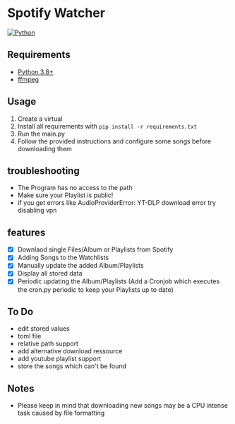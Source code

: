 # Spotify Watcher

[![Python][Python]][Python-url]

## Requirements

- [Python 3.8+](https://www.python.org/downloads/)
- [ffmpeg](https://ffmpeg.org/download.html)

## Usage

1. Create a virtual
2. Install all requirements with
`pip install -r requirements.txt`
3. Run the main.py
4. Follow the provided instructions and configure some songs before downloading them

## troubleshooting

- The Program has no access to the path
- Make sure your Playlist is public!
- if you get errors like AudioProviderError: YT-DLP download error try disabling vpn

## features

- [x] Downlaod single Files/Album or Playlists from Spotify
- [x] Adding Songs to the Watchlists
- [x] Manually update the added Album/Playlists
- [x] Display all stored data
- [x] Periodic updating the Album/Playlists (Add a Cronjob which executes the cron.py periodic to keep your Playlists up to date)

## To Do

- edit stored values
- toml file
- relative path support
- add alternative download ressource
- add youtube playlist support
- store the songs which can't be found

## Notes

- Please keep in mind that downloading new songs may be a CPU intense task caused by file formatting

[Python]: https://img.shields.io/badge/Language-Python-green
[Python-url]: https://www.python.org/

